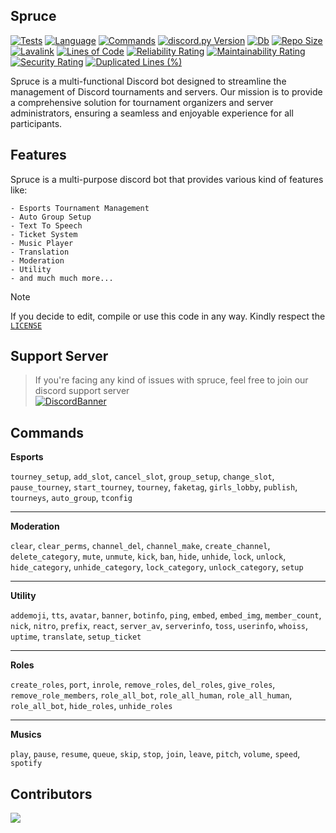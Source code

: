 ## Spruce

[![Tests](https://github.com/Hunter87ff/Spruce/actions/workflows/testing.yml/badge.svg)](#)
[![Language](https://img.shields.io/badge/lang-Python%203.10-blue)](#)
[![Commands](https://img.shields.io/badge/90+-Commands-violet)](#)
[![discord.py Version](https://img.shields.io/badge/lib-discord.py%202.4.0-skyblue)](#)
[![Db](https://img.shields.io/badge/db-MongoDB-green)](#)
[![Repo Size](https://img.shields.io/github/repo-size/hunter87ff/spruce)](#)
[![Lavalink](https://img.shields.io/badge/Lavalink%20-4.0.7-skyblue)](#)
[![Lines of Code](https://sonarcloud.io/api/project_badges/measure?project=Hunter87ff_Spruce&metric=ncloc)](#)
[![Reliability Rating](https://sonarcloud.io/api/project_badges/measure?project=Hunter87ff_Spruce&metric=reliability_rating)](#)
[![Maintainability Rating](https://sonarcloud.io/api/project_badges/measure?project=Hunter87ff_Spruce&metric=sqale_rating)](#)
[![Security Rating](https://sonarcloud.io/api/project_badges/measure?project=Hunter87ff_Spruce&metric=security_rating)](#)
[![Duplicated Lines (%)](https://sonarcloud.io/api/project_badges/measure?project=Hunter87ff_Spruce&metric=duplicated_lines_density)](#)



<!-- [![SonarCloud Bugs](https://sonarcloud.io/api/project_badges/measure?project=Hunter87ff_Spruce&metric=bugs)](#)
[![SonarCloud Vulnerabilities](https://sonarcloud.io/api/project_badges/measure?project=Hunter87ff_Spruce&metric=vulnerabilities)](#) -->
<!--<img align="right" style="border-radius:6px;" src="https://avatars.githubusercontent.com/u/105124146?s=200&v=4" alt="Spruce">-->

Spruce is a multi-functional Discord bot designed to streamline the management of Discord tournaments and servers. Our mission is to provide a comprehensive solution for tournament organizers and server administrators, ensuring a seamless and enjoyable experience for all participants.


## Features
Spruce is a multi-purpose discord bot that provides various kind of features like:
```
- Esports Tournament Management
- Auto Group Setup
- Text To Speech
- Ticket System
- Music Player
- Translation
- Moderation
- Utility 
- and much much more...
```

> [!NOTE]
> If you decide to edit, compile or use this code in any way. Kindly respect the [`LICENSE`](https://github.com/Hunter87ff/spruce/blob/main/LICENSE)

## Support Server
> If you're facing any kind of issues with spruce, feel free to join our discord support server<br> 
[![DiscordBanner](https://invidget.switchblade.xyz/vMnhpAyFZm)](https://discord.gg/vMnhpAyFZm)


## Commands
 
__**Esports**__

`tourney_setup`, `add_slot`, `cancel_slot`, `group_setup`, `change_slot`, `pause_tourney`, `start_tourney`, `tourney`, `faketag`, `girls_lobby`, `publish`, `tourneys`, `auto_group`, `tconfig`


---------------------------------

__**Moderation**__

`clear`, `clear_perms`, `channel_del`, `channel_make`, `create_channel`, `delete_category`, `mute`, `unmute`, `kick`, `ban`, `hide`, `unhide`, `lock`, `unlock`, `hide_category`, `unhide_category`, `lock_category`, `unlock_category`, `setup`

---------------------------------

__**Utility**__

`addemoji`, `tts`, `avatar`, `banner`, `botinfo`, `ping`, `embed`, `embed_img`, `member_count`, `nick`, `nitro`, `prefix`, `react`, `server_av`, `serverinfo`, `toss`, `userinfo`, `whoiss`, `uptime`, `translate`, `setup_ticket`

---------------------------------

__**Roles**__

`create_roles`, `port`, `inrole`, `remove_roles`, `del_roles`, `give_roles`, `remove_role_members`, `role_all_bot`, `role_all_human`, `role_all_human`, `role_all_bot`, `hide_roles`, `unhide_roles`

---------------------------------


__**Musics**__

`play`, `pause`, `resume`, `queue`, `skip`, `stop`, `join`, `leave`, `pitch`, `volume`, `speed`, `spotify`


## Contributors
<a href="https://github.com/hunter87ff/spruce/graphs/contributors">
  <img src="https://contrib.rocks/image?repo=hunter87ff/Spruce" />
</a>

